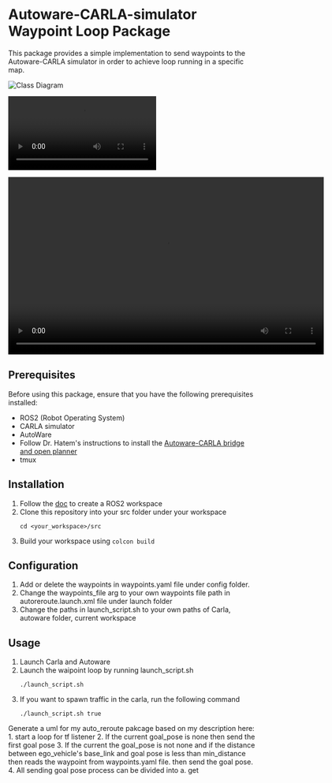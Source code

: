 # Autoware-CARLA-simulator Waypoint Loop Package

This package provides a simple implementation to send waypoints to the Autoware-CARLA simulator in order to achieve loop running in a specific map.

![Class Diagram](https://github.com/Lamfurst/auto_reroute_py/blob/main/demo/flowchart.puml)

![](https://github.com/Lamfurst/auto_reroute_py/blob/main/demo/loop_demo_compress.mp4)

<video width="640" height="360" controls>
  <source src="https://www.example.com/video.mp4" type="video/mp4">
  Your browser does not support the video tag.
</video>

## Prerequisites

Before using this package, ensure that you have the following prerequisites installed:

- ROS2 (Robot Operating System)
- CARLA simulator
- AutoWare
- Follow Dr. Hatem's instructions to install the [Autoware-CARLA bridge and open planner](https://www.youtube.com/watch?v=EFH-vVxn180)
- tmux

## Installation

1. Follow the [doc](https://docs.ros.org/en/foxy/Tutorials/Beginner-Client-Libraries/Creating-A-Workspace/Creating-A-Workspace.html) to create a ROS2 workspace
2. Clone this repository into your src folder under your workspace
    ```shell
    cd <your_workspace>/src
    ```
3. Build your workspace using `colcon build`

## Configuration
1. Add or delete the waypoints in waypoints.yaml file under config folder.
2. Change the waypoints_file arg to your own waypoints file path in autoreroute.launch.xml file under launch folder
3. Change the paths in launch_script.sh to your own paths of Carla, autoware folder, current workspace

## Usage
1. Launch Carla and Autoware
2. Launch the waipoint loop by running launch_script.sh
    ```shell
    ./launch_script.sh
    ```
3. If you want to spawn traffic in the carla, run the following command
    ```shell
    ./launch_script.sh true
    ```

Generate a uml for my auto_reroute pakcage based on my description here: 1. start a loop for tf listener 2. If the current goal_pose is none then send the first goal pose  3. If the current the goal_pose is not none and if the distance between ego_vehicle's base_link and goal pose is less than min_distance then reads the waypoint from waypoints.yaml file. then send the goal pose. 4. All sending goal  pose process can be divided into a. get 
